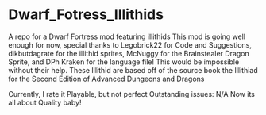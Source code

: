 # Dwarf_Fotress_Illithids
A repo for a Dwarf Fortress mod featuring illithids
This mod is going well enough for now, special thanks to Legobrick22 for Code and Suggestions, dikbutdagrate for the illithid sprites, McNuggy for the Brainstealer Dragon Sprite, and DPh Kraken for the language file!
This would be impossible without their help.
These Illithid are based off of the source book the Illithiad for the Second Edition of Advanced Dungeons and Dragons

Currently, I rate it Playable, but not perfect
Outstanding issues:
N/A
Now its all about Quality baby!
